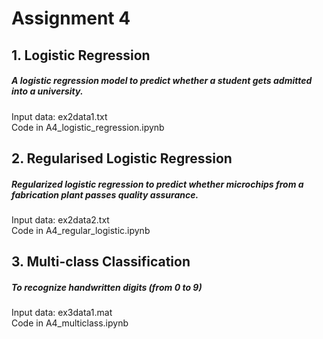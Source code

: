 # Assignment 4

## 1. Logistic Regression
##### A logistic regression model to predict whether a student gets admitted into a university.
Input data: ex2data1.txt <br/>
Code in A4_logistic_regression.ipynb

## 2. Regularised Logistic Regression
##### Regularized logistic regression to predict whether microchips from a fabrication plant passes quality assurance.
Input data: ex2data2.txt <br/>
Code in A4_regular_logistic.ipynb

## 3. Multi-class Classification
##### To recognize handwritten digits (from 0 to 9)
Input data: ex3data1.mat <br/>
Code in A4_multiclass.ipynb
